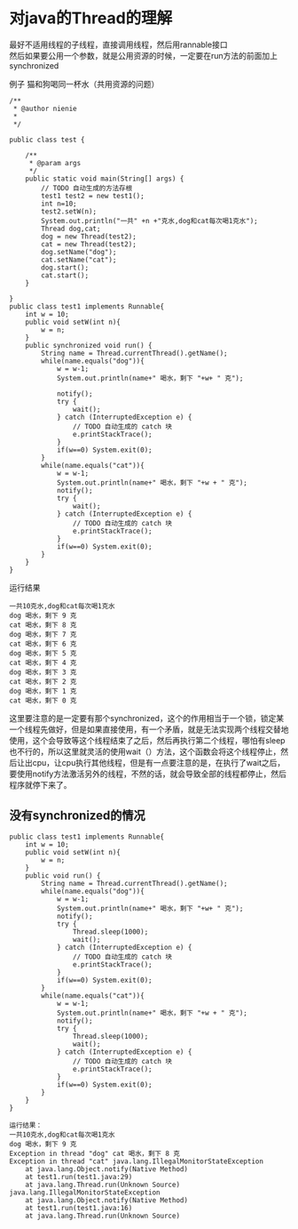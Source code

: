# 对java的Thread的理解  
最好不适用线程的子线程，直接调用线程，然后用rannable接口  
然后如果要公用一个参数，就是公用资源的时候，一定要在run方法的前面加上synchronized  

例子
猫和狗喝同一杯水（共用资源的问题）

	/**
	 * @author nienie
	 *
	 */
	
	public class test {
	
		/**
		 * @param args
		 */
		public static void main(String[] args) {
			// TODO 自动生成的方法存根
			test1 test2 = new test1();
			int n=10;
			test2.setW(n);
			System.out.println("一共" +n +"克水,dog和cat每次喝1克水");
			Thread dog,cat;
			dog = new Thread(test2);
			cat = new Thread(test2);
			dog.setName("dog");
			cat.setName("cat");
			dog.start();
			cat.start();
		}
	
	}
	public class test1 implements Runnable{
		int w = 10;
		public void setW(int n){
			w = n;
		}
		public synchronized void run() {
			String name = Thread.currentThread().getName();
			while(name.equals("dog")){
				w = w-1;
				System.out.println(name+" 喝水，剩下 "+w+ " 克");
				
				notify();
				try {
					wait();
				} catch (InterruptedException e) {
					// TODO 自动生成的 catch 块
					e.printStackTrace();
				}
				if(w==0) System.exit(0);
			}
			while(name.equals("cat")){
				w = w-1;
				System.out.println(name+" 喝水，剩下 "+w + " 克");
				notify();
				try {
					wait();
				} catch (InterruptedException e) {
					// TODO 自动生成的 catch 块
					e.printStackTrace();
				}
				if(w==0) System.exit(0);
			}
		}	
	}
运行结果  

	一共10克水,dog和cat每次喝1克水
	dog 喝水，剩下 9 克
	cat 喝水，剩下 8 克
	dog 喝水，剩下 7 克
	cat 喝水，剩下 6 克
	dog 喝水，剩下 5 克
	cat 喝水，剩下 4 克
	dog 喝水，剩下 3 克
	cat 喝水，剩下 2 克
	dog 喝水，剩下 1 克
	cat 喝水，剩下 0 克

这里要注意的是一定要有那个synchronized，这个的作用相当于一个锁，锁定某一个线程先做好，但是如果直接使用，有一个矛盾，就是无法实现两个线程交替地使用，这个会导致等这个线程结束了之后，然后再执行第二个线程，哪怕有sleep也不行的，所以这里就灵活的使用wait（）方法，这个函数会将这个线程停止，然后让出cpu，让cpu执行其他线程，但是有一点要注意的是，在执行了wait之后，要使用notify方法激活另外的线程，不然的话，就会导致全部的线程都停止，然后程序就停下来了。
	
## 没有synchronized的情况  


	public class test1 implements Runnable{
		int w = 10;
		public void setW(int n){
			w = n;
		}
		public void run() {
			String name = Thread.currentThread().getName();
			while(name.equals("dog")){
				w = w-1;
				System.out.println(name+" 喝水，剩下 "+w+ " 克");
				notify();
				try {
					Thread.sleep(1000);
					wait();
				} catch (InterruptedException e) {
					// TODO 自动生成的 catch 块
					e.printStackTrace();
				}
				if(w==0) System.exit(0);
			}
			while(name.equals("cat")){
				w = w-1;
				System.out.println(name+" 喝水，剩下 "+w + " 克");
				notify();
				try {
					Thread.sleep(1000);
					wait();
				} catch (InterruptedException e) {
					// TODO 自动生成的 catch 块
					e.printStackTrace();
				}
				if(w==0) System.exit(0);
			}
		}
	}

	运行结果：
	一共10克水,dog和cat每次喝1克水
	dog 喝水，剩下 9 克
	Exception in thread "dog" cat 喝水，剩下 8 克
	Exception in thread "cat" java.lang.IllegalMonitorStateException
		at java.lang.Object.notify(Native Method)
		at test1.run(test1.java:29)
		at java.lang.Thread.run(Unknown Source)
	java.lang.IllegalMonitorStateException
		at java.lang.Object.notify(Native Method)
		at test1.run(test1.java:16)
		at java.lang.Thread.run(Unknown Source)